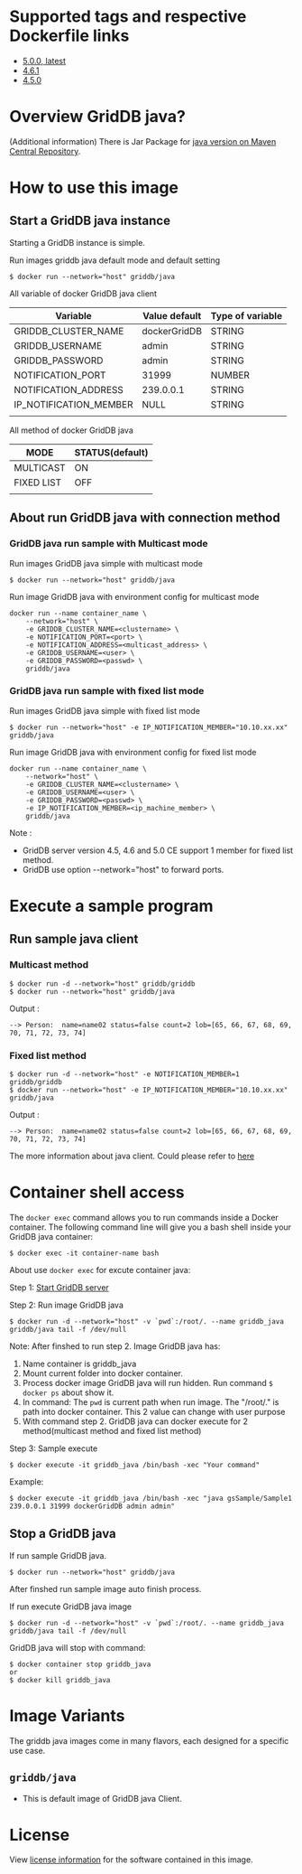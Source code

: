 # Supported tags and respective Dockerfile links
* [5.0.0, latest](https://github.com/griddb/griddb-docker/tree/main/java-client)
* [4.6.1](https://github.com/griddb/griddb-docker/commit/ea6d2cf874368f37ac408544aabdedac9a4e7774)
* [4.5.0](https://github.com/griddb/griddb-docker/commit/b18cd3fa341c695189f7dc84cf27729ad3912f10)

# Overview GridDB java?

(Additional information)
There is Jar Package for [java version on Maven Central Repository](https://mvnrepository.com/artifact/com.github.griddb/gridstore).

# How to use this image

## Start a GridDB java instance

Starting a GridDB instance is simple.

Run images griddb java default mode and default setting
```console
$ docker run --network="host" griddb/java
```
All variable of docker GridDB java client

  | Variable              | Value default  | Type of variable |
  |-----------------------|----------------|------------------|
  | GRIDDB_CLUSTER_NAME   | dockerGridDB   | STRING           |
  | GRIDDB_USERNAME       | admin          | STRING           |
  | GRIDDB_PASSWORD       | admin          | STRING           |
  | NOTIFICATION_PORT     | 31999          | NUMBER           |
  | NOTIFICATION_ADDRESS  | 239.0.0.1      | STRING           |
  | IP_NOTIFICATION_MEMBER| NULL           | STRING           |
  |                       |                |                  |

All method of docker GridDB java

  | MODE        | STATUS(default) |
  |-------------|-----------------|
  | MULTICAST   |        ON       |
  | FIXED LIST  |        OFF      |
  |             |                 |

## About run GridDB java with connection method

### GridDB java run sample with Multicast mode

Run images GridDB java simple with multicast mode
```console
$ docker run --network="host" griddb/java
```
Run image GridDB java with environment config for multicast mode

```console
docker run --name container_name \
    --network="host" \
    -e GRIDDB_CLUSTER_NAME=<clustername> \
    -e NOTIFICATION_PORT=<port> \
    -e NOTIFICATION_ADDRESS=<multicast_address> \
    -e GRIDDB_USERNAME=<user> \
    -e GRIDDB_PASSWORD=<passwd> \
    griddb/java
```

### GridDB java run sample with fixed list mode

Run images GridDB java simple with fixed list mode
```console
$ docker run --network="host" -e IP_NOTIFICATION_MEMBER="10.10.xx.xx" griddb/java
```

Run image GridDB java with environment config for fixed list mode

```console
docker run --name container_name \
    --network="host" \
    -e GRIDDB_CLUSTER_NAME=<clustername> \
    -e GRIDDB_USERNAME=<user> \
    -e GRIDDB_PASSWORD=<passwd> \
    -e IP_NOTIFICATION_MEMBER=<ip_machine_member> \
    griddb/java
```
Note :
* GridDB server version 4.5, 4.6 and 5.0 CE support 1 member for fixed list method.
* GridDB use option --network="host" to forward ports.

# Execute a sample program

## Run sample java client

### Multicast method

```console
$ docker run -d --network="host" griddb/griddb
$ docker run --network="host" griddb/java
```
Output :
```
--> Person:  name=name02 status=false count=2 lob=[65, 66, 67, 68, 69, 70, 71, 72, 73, 74]
```

### Fixed list method

```console
$ docker run -d --network="host" -e NOTIFICATION_MEMBER=1 griddb/griddb
$ docker run --network="host" -e IP_NOTIFICATION_MEMBER="10.10.xx.xx" griddb/java
```
Output :
```
--> Person:  name=name02 status=false count=2 lob=[65, 66, 67, 68, 69, 70, 71, 72, 73, 74]
```

The more information about java client. Could please refer to [here](https://github.com/griddb/java)

# Container shell access

The `docker exec` command allows you to run commands inside a Docker container. The following command line will give you a bash shell inside your GridDB java container:

```console
$ docker exec -it container-name bash
```

About use `docker exec` for excute container java:

Step 1: [Start GridDB server](https://github.com/griddb/griddb-docker)

Step 2: Run image GridDB java

```console
$ docker run -d --network="host" -v `pwd`:/root/. --name griddb_java griddb/java tail -f /dev/null
```

Note: After finshed to run step 2. Image GridDB java has:

1. Name container is griddb_java
2. Mount current folder into docker container.
3. Process docker image GridDB java will run hidden. Run command ```$ docker ps``` about show it.
4. In command: The `pwd` is current path when run image. The "/root/." is path into docker container. This 2 value can change with user purpose
5. With command step 2. GridDB java can docker execute for 2 method(multicast method and fixed list method)

Step 3: Sample execute
```console
$ docker execute -it griddb_java /bin/bash -xec "Your command"
```

Example:
```console
$ docker execute -it griddb_java /bin/bash -xec "java gsSample/Sample1 239.0.0.1 31999 dockerGridDB admin admin"
```

## Stop a GridDB java

If run sample GridDB java.

```console
$ docker run --network="host" griddb/java
```
After finshed run sample image auto finish process.

If run execute GridDB java image
```console
$ docker run -d --network="host" -v `pwd`:/root/. --name griddb_java griddb/java tail -f /dev/null
```
GridDB java will stop with command:

```console
$ docker container stop griddb_java
or
$ docker kill griddb_java
```

# Image Variants

The griddb java images come in many flavors, each designed for a specific use case.

## ```griddb/java```
* This is default image of GridDB java Client.

# License

View [license information](https://github.com/griddb/griddb#license) for the software contained in this image.
